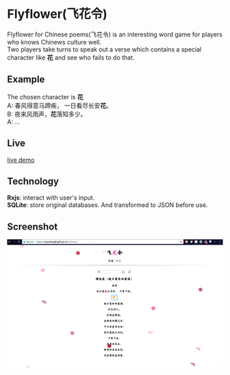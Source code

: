 # Flyflower(飞花令)
Flyflower for Chinese poems(飞花令) is an interesting word game for players who knows Chinews culture well.  
Two players take turns to speak out a verse which contains a special character like **花** and see who fails to do that.

## Example
The chosen character is **花**  
A: 春风得意马蹄疾， 一日看尽长安**花**。    
B: 夜来风雨声，**花**落知多少。  
A: ...

## Live
[live demo](https://xinyzhang9.github.io/flyflower/)

## Technology
**Rxjs**: interact with user's input.  
**SQLite**: store original databases. And transformed to JSON before use.  

## Screenshot
![alt tag](https://raw.githubusercontent.com/xinyzhang9/flyflower/master/screen.png)
